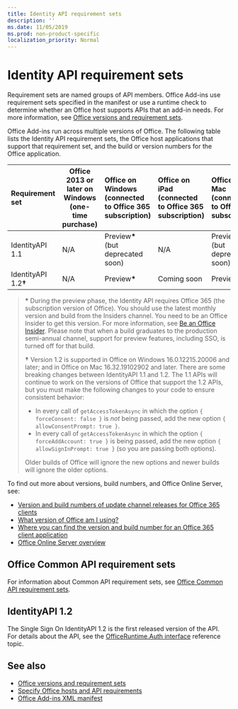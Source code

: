 ```yaml
---
title: Identity API requirement sets
description: ''
ms.date: 11/05/2019
ms.prod: non-product-specific
localization_priority: Normal
---
```


# Identity API requirement sets

Requirement sets are named groups of API members. Office Add-ins use requirement sets specified in the manifest or use a runtime check to determine whether an Office host supports APIs that an add-in needs. For more information, see [Office versions and requirement sets](/office/dev/add-ins/develop/office-versions-and-requirement-sets).

Office Add-ins run across multiple versions of Office. The following table lists the Identity API requirement sets, the Office host applications that support that requirement set, and the build or version numbers for the Office application.

|  Requirement set  | Office 2013 or later on Windows<br>(one-time purchase) | Office on Windows<br>(connected to Office 365 subscription) |  Office on iPad<br>(connected to Office 365 subscription)  |  Office on Mac<br>(connected to Office 365 subscription)  | Office on the web  | SharePoint Online | OneDrive.com |Outlook.com & Exchange Online|
|:-----|-----|:-----|:-----|:-----|:-----|:-----|:-----|:-----|
| IdentityAPI 1.1  | N/A | Preview<b>*</b><br>(but deprecated soon) | N/A | Preview<b>*</b><br>(but deprecated soon) | Preview<b>*</b><br>(but deprecated soon) | Preview<b>*</b><br>(but deprecated soon)| N/A | N/A |
| IdentityAPI 1.2<b>&#8224;</b>  | N/A | Preview<b>*</b> | Coming soon | Preview<b>*</b> | Preview<b>*</b> | Preview<b>*</b>| Coming soon | Coming soon |

> **&#42;** During the preview phase, the Identity API requires Office 365 (the subscription version of Office). You should use the latest monthly version and build from the Insiders channel. You need to be an Office Insider to get this version. For more information, see [Be an Office Insider](https://products.office.com/office-insider?tab=tab-1). Please note that when a build graduates to the production semi-annual channel, support for preview features, including SSO, is turned off for that build.
>
> **&#8224;** Version 1.2 is supported in Office on Windows 16.0.12215.20006 and later; and in Office on Mac 16.32.19102902 and later. There are some breaking changes between IdentityAPI 1.1 and 1.2. The 1.1 APIs will continue to work on the versions of Office that support the 1.2 APIs, but you must make the following changes to your code to ensure consistent behavior:
>
> - In every call of `getAccessTokenAsync` in which the option `{ forceConsent: false }` is *not* being passed, add the new option `{ allowConsentPrompt: true }`.
> - In every call of `getAccessTokenAsync` in which the option `{ forceAddAccount: true }` is being passed, add the new option `{ allowSignInPrompt: true }` (so you are passing both options).
>
> Older builds of Office will ignore the new options and newer builds will ignore the older options.

To find out more about versions, build numbers, and Office Online Server, see:

- [Version and build numbers of update channel releases for Office 365 clients](https://support.office.com/article/version-and-build-numbers-of-update-channel-releases-ae942449-1fca-4484-898b-a933ea23def7)
- [What version of Office am I using?](https://support.office.com/article/What-version-of-Office-am-I-using-932788b8-a3ce-44bf-bb09-e334518b8b19)
- [Where you can find the version and build number for an Office 365 client application](https://support.office.com/article/version-and-build-numbers-of-update-channel-releases-ae942449-1fca-4484-898b-a933ea23def7)
- [Office Online Server overview](/officeonlineserver/office-online-server-overview)

## Office Common API requirement sets

For information about Common API requirement sets, see [Office Common API requirement sets](office-add-in-requirement-sets.md).

## IdentityAPI 1.2

The Single Sign On IdentityAPI 1.2 is the first released version of the API. For details about the API, see the [OfficeRuntime.Auth interface](/javascript/api/office/officeruntime.auth) reference topic.

## See also

- [Office versions and requirement sets](/office/dev/add-ins/develop/office-versions-and-requirement-sets)
- [Specify Office hosts and API requirements](/office/dev/add-ins/develop/specify-office-hosts-and-api-requirements)
- [Office Add-ins XML manifest](/office/dev/add-ins/develop/add-in-manifests)

